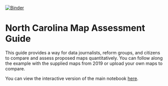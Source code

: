 [![Binder](https://mybinder.org/badge_logo.svg)](https://mybinder.org/v2/gh/rawitner/NC_redistricting/legis-guide-updates)

# North Carolina Map Assessment Guide

This guide provides a way for data journalists, reform groups, and citizens to compare and assess proposed maps quantitatively. You can follow along the example with the supplied maps from 2019 or upload your own maps to compare. 

You can view the interactive version of the main notebook [here](https://mybinder.org/v2/gh/rawitner/NC_redistricting/1b3bd765cd9955f66c5da9ef04b013c0bc00915d).
